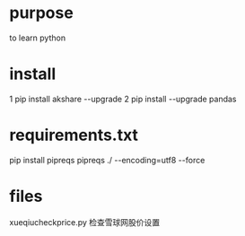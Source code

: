 # purpose
to learn python 

# install
1 pip install akshare --upgrade
2 pip install --upgrade pandas

# requirements.txt
pip install pipreqs
pipreqs ./ --encoding=utf8  --force
# files


xueqiucheckprice.py
检查雪球网股价设置
